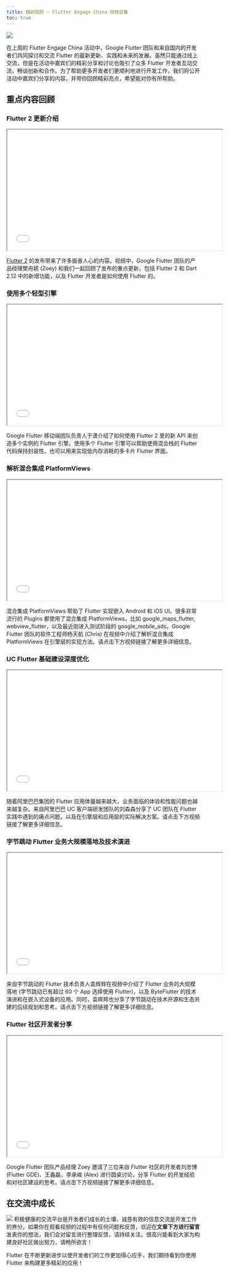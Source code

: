 ```yaml
---
title: 精彩回顾 — Flutter Engage China 视频合集
toc: true
---
```


![]({{site.flutter-files-cn}}posts/images/2021/04/fada6502a2c26.png)

在上周的 Flutter Engage China 活动中，Google Flutter 团队和来自国内的开发者们共同探讨和交流 Flutter 的最新更新、实践和未来的发展。虽然只能通过线上交流，但是在活动中嘉宾们的精彩分享和讨论也吸引了众多 Flutter 开发者互动交流，畅谈创新和合作。为了帮助更多开发者们更顺利地进行开发工作，我们将公开活动中嘉宾们分享的内容，并带你回顾精彩亮点，希望能对你有所帮助。

## **重点内容回顾**

### **Flutter 2 更新介绍**

<iframe width="560" height="315" src="{{site.bili.embed}}?aid=799947271&bvid=BV1ky4y1b7Uw&cid=318228906&page=1&autoplay=false" {{site.bili.set-short}}> </iframe>

[Flutter 2](https://flutter.cn/posts/announcing-flutter-2) 的发布带来了许多振奋人心的内容。视频中，Google Flutter 团队的产品经理樊舟颖 (Zoey) 和我们一起回顾了发布的重点更新，包括 Flutter 2 和 Dart 2.12 中的新增功能，以及 Flutter 开发者是如何使用 Flutter 的。

### **使用多个轻型引擎**

<iframe width="560" height="315" src="{{site.bili.embed}}?aid=929917417&bvid=BV1PK4y1m7Xq&cid=318238224&page=1&autoplay=false" {{site.bili.set-short}}> </iframe>

Google Flutter 移动端团队负责人于潇介绍了如何使用 Flutter 2 里的新 API 来创造多个实例的 Flutter 引擎。使用多个 Flutter 引擎可以帮助使用混合栈的 Flutter 代码保持封装性。也可以用来实现低内存消耗的多卡片 Flutter 界面。

### **解析混合集成 PlatformViews**

<iframe width="560" height="315" src="{{site.bili.embed}}?aid=289929869&bvid=BV1of4y1x7yP&cid=318240613&page=1&autoplay=false" {{site.bili.set-short}}> </iframe>

混合集成 PlatformViews 帮助了 Flutter 实现嵌入 Android 和 iOS UI。很多非常流行的 Plugins 都使用了混合集成 PlatformViews，比如 google_maps_flutter, webview_flutter，以及最近刚进入测试阶段的 google_mobile_ads。Google Flutter 团队的软件工程师杨天航 (Chris) 在视频中介绍了解析混合集成 PlatformViews 在引擎层的实现方法。请点击下方视频链接了解更多详细信息。

### **UC Flutter 基础建设深度优化**

<iframe width="560" height="315" src="{{site.bili.embed}}?aid=247451014&bvid=BV1wv411h7Ni&cid=318242333&page=1&autoplay=false" {{site.bili.set-short}}> </iframe>

随着阿里巴巴集团的 Flutter 应用体量越来越大，业务面临的体验和性能问题也越来越复杂。来自阿里巴巴 UC 客户端研发团队的刘森森分享了 UC 团队在 Flutter 实践中遇到的痛点问题，以及在引擎层和应用层的实际解决方案。请点击下方视频链接了解更多详细信息。

### **字节跳动 Flutter 业务大规模落地及技术演进**

<iframe width="560" height="315" src="{{site.bili.embed}}?aid=417458713&bvid=BV1yV411n7jz&cid=318243424&page=1&autoplay=false" {{site.bili.set-short}}> </iframe>

来自字节跳动的 Flutter 技术负责人袁辉辉在视频中介绍了 Flutter 业务的大规模落地 (字节跳动已有超过 60 个 App 选择使用 Flutter)，以及 ByteFlutter 的技术演进和在嵌入式设备的应用。同时，袁辉辉也分享了字节跳动在技术开源和生态共建的后续规划和思考。请点击下方视频链接了解更多详细信息。

### **Flutter 社区开发者分享**

<iframe width="560" height="315" src="{{site.bili.embed}}?aid=204905442&bvid=BV1hh411D7mV&cid=318244827&page=1&autoplay=false" {{site.bili.set-short}}> </iframe>

Google Flutter 团队产品经理 Zoey 邀请了三位来自 Flutter 社区的开发者刘彦博 (Flutter GDE)、王鑫磊、李承峻 (Alex) 进行圆桌讨论，分享 Flutter 的开发经验和对社区建设的思考。请点击下方视频链接了解更多详细信息。

## **在交流中成长**

![]({{site.flutter-files-cn}}posts/images/2021/04/263874312041a.png) 积极健康的交流平台是开发者们成长的土壤，诚恳有效的信息交流是开发工作的养分。如果你在观看视频的过程中有任何问题和反馈，欢迎在**文章下方进行留言**发表你的想法，我们会对留言进行整理反馈，请持续关注。很高兴能看到大家为构建良好社区做出努力，请畅所欲言！

Flutter 在不断更新进步以使开发者们的工作更加得心应手，我们期待看到你使用 Flutter 来构建更多精彩的应用！